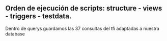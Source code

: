 Orden de ejecución de scripts: structure - views - triggers - testdata.
------------------------------------------------------------------------
Dentro de querys guardamos las 37 consultas del tfi adaptadas a nuestra database
